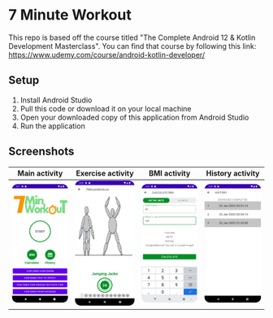 # 7 Minute Workout

This repo is based off the course titled "The Complete Android 12 & Kotlin Development Masterclass". You can find that course by following this link: https://www.udemy.com/course/android-kotlin-developer/

## Setup

1. Install Android Studio
2. Pull this code or download it on your local machine
3. Open your downloaded copy of this application from Android Studio
4. Run the application

## Screenshots

|Main activity|Exercise activity|BMI activity|History activity|
|-|-|-|-|
|![Main activity](images/main-activity.png)|![Exercise activity](images/exercise-activity.png)|![BMI activity](images/bmi-activity.png)|![History activity](images/history-activity.png)|